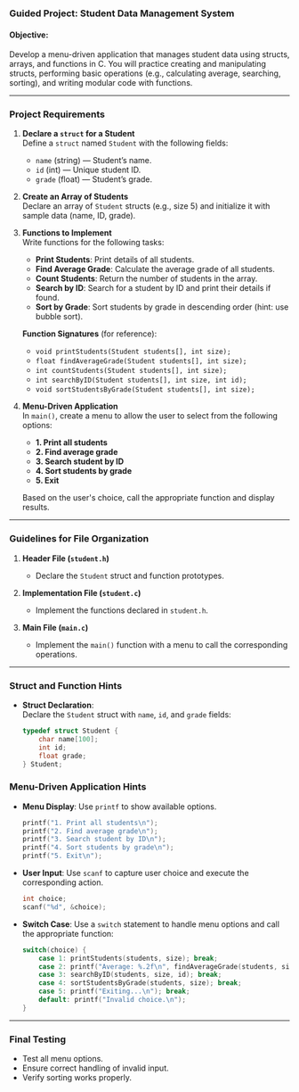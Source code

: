 ### **Guided Project: Student Data Management System**

#### **Objective**:  
Develop a menu-driven application that manages student data using structs, arrays, and functions in C. You will practice creating and manipulating structs, performing basic operations (e.g., calculating average, searching, sorting), and writing modular code with functions.

---

### **Project Requirements**

1. **Declare a `struct` for a Student**  
   Define a `struct` named `Student` with the following fields:
   - `name` (string) — Student’s name.
   - `id` (int) — Unique student ID.
   - `grade` (float) — Student’s grade.

2. **Create an Array of Students**  
   Declare an array of `Student` structs (e.g., size 5) and initialize it with sample data (name, ID, grade).

3. **Functions to Implement**  
   Write functions for the following tasks:
   - **Print Students**: Print details of all students.
   - **Find Average Grade**: Calculate the average grade of all students.
   - **Count Students**: Return the number of students in the array.
   - **Search by ID**: Search for a student by ID and print their details if found.
   - **Sort by Grade**: Sort students by grade in descending order (hint: use bubble sort).

   **Function Signatures** (for reference):
   - `void printStudents(Student students[], int size);`
   - `float findAverageGrade(Student students[], int size);`
   - `int countStudents(Student students[], int size);`
   - `int searchByID(Student students[], int size, int id);`
   - `void sortStudentsByGrade(Student students[], int size);`

4. **Menu-Driven Application**  
   In `main()`, create a menu to allow the user to select from the following options:
   - **1. Print all students**
   - **2. Find average grade**
   - **3. Search student by ID**
   - **4. Sort students by grade**
   - **5. Exit**
   
   Based on the user's choice, call the appropriate function and display results.

---

### **Guidelines for File Organization**

1. **Header File (`student.h`)**  
   - Declare the `Student` struct and function prototypes.

2. **Implementation File (`student.c`)**  
   - Implement the functions declared in `student.h`.

3. **Main File (`main.c`)**  
   - Implement the `main()` function with a menu to call the corresponding operations.

---

### **Struct and Function Hints**

- **Struct Declaration**:  
   Declare the `Student` struct with `name`, `id`, and `grade` fields:
   ```c
   typedef struct Student {
       char name[100];
       int id;
       float grade;
   } Student;
   ```

### **Menu-Driven Application Hints**

- **Menu Display**: Use `printf` to show available options.
  ```c
  printf("1. Print all students\n");
  printf("2. Find average grade\n");
  printf("3. Search student by ID\n");
  printf("4. Sort students by grade\n");
  printf("5. Exit\n");
  ```

- **User Input**: Use `scanf` to capture user choice and execute the corresponding action.
  ```c
  int choice;
  scanf("%d", &choice);
  ```

- **Switch Case**: Use a `switch` statement to handle menu options and call the appropriate function:
  ```c
  switch(choice) {
      case 1: printStudents(students, size); break;
      case 2: printf("Average: %.2f\n", findAverageGrade(students, size)); break;
      case 3: searchByID(students, size, id); break;
      case 4: sortStudentsByGrade(students, size); break;
      case 5: printf("Exiting...\n"); break;
      default: printf("Invalid choice.\n");
  }
  ```

---

### **Final Testing**

- Test all menu options.
- Ensure correct handling of invalid input.
- Verify sorting works properly.

